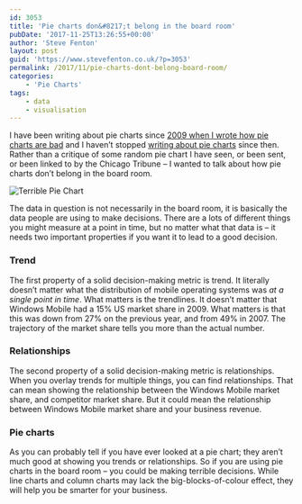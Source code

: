 ```yaml
---
id: 3053
title: 'Pie charts don&#8217;t belong in the board room'
pubDate: '2017-11-25T13:26:55+00:00'
author: 'Steve Fenton'
layout: post
guid: 'https://www.stevefenton.co.uk/?p=3053'
permalink: /2017/11/pie-charts-dont-belong-board-room/
categories:
    - 'Pie Charts'
tags:
    - data
    - visualisation
---
```


I have been writing about pie charts since [2009 when I wrote how pie charts are bad](https://www.stevefenton.co.uk/2009/04/pie-charts-are-bad/) and I haven’t stopped [writing about pie charts](https://www.stevefenton.co.uk/category/pie-charts/) since then. Rather than a critique of some random pie chart I have seen, or been sent, or been linked to by the Chicago Tribune – I wanted to talk about how pie charts don’t belong in the board room.

![Terrible Pie Chart](https://www.stevefenton.co.uk/wp-content/uploads/2017/11/terrible-pie-chart.png)

The data in question is not necessarily in the board room, it is basically the data people are using to make decisions. There are a lots of different things you might measure at a point in time, but no matter what that data is – it needs two important properties if you want it to lead to a good decision.

### Trend

The first property of a solid decision-making metric is trend. It literally doesn’t matter what the distribution of mobile operating systems was *at a single point in time*. What matters is the trendlines. It doesn’t matter that Windows Mobile had a 15% US market share in 2009. What matters is that this was down from 27% on the previous year, and from 49% in 2007. The trajectory of the market share tells you more than the actual number.

### Relationships

The second property of a solid decision-making metric is relationships. When you overlay trends for multiple things, you can find relationships. That can mean showing the relationship between the Windows Mobile market share, and competitor market share. But it could mean the relationship between Windows Mobile market share and your business revenue.

### Pie charts

As you can probably tell if you have ever looked at a pie chart; they aren’t much good at showing you trends or relationships. So if you are using pie charts in the board room – you could be making terrible decisions. While line charts and column charts may lack the big-blocks-of-colour effect, they will help you be smarter for your business.